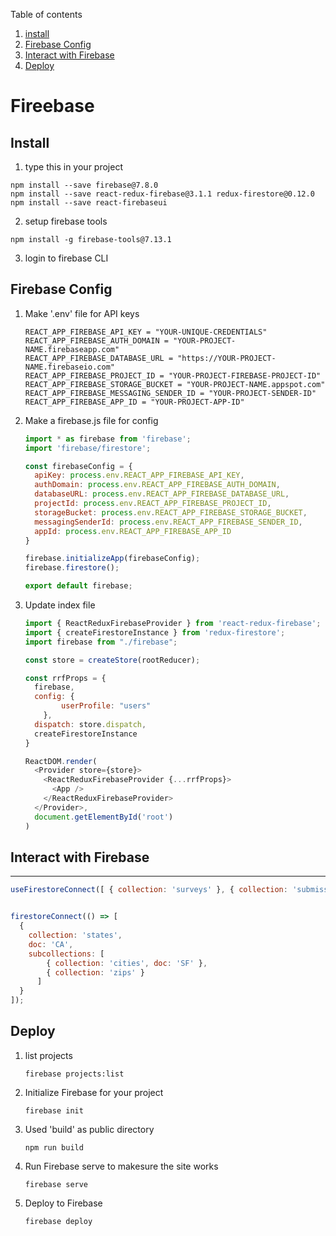 Table of contents

1. [install](#Install)
2. [Firebase Config](#Firebase-Config)
3. [Interact with Firebase](#Interact-with-Firebase)
4. [Deploy](#Deploy)

# Fireebase

## Install

1. type this in your project

```shell
npm install --save firebase@7.8.0
npm install --save react-redux-firebase@3.1.1 redux-firestore@0.12.0
npm install --save react-firebaseui
```

2. setup firebase tools

```shell
npm install -g firebase-tools@7.13.1
```

3. login to firebase CLI

## Firebase Config

1. Make '.env' file for API keys

   ```shell
   REACT_APP_FIREBASE_API_KEY = "YOUR-UNIQUE-CREDENTIALS"
   REACT_APP_FIREBASE_AUTH_DOMAIN = "YOUR-PROJECT-NAME.firebaseapp.com"
   REACT_APP_FIREBASE_DATABASE_URL = "https://YOUR-PROJECT-NAME.firebaseio.com"
   REACT_APP_FIREBASE_PROJECT_ID = "YOUR-PROJECT-FIREBASE-PROJECT-ID"
   REACT_APP_FIREBASE_STORAGE_BUCKET = "YOUR-PROJECT-NAME.appspot.com"
   REACT_APP_FIREBASE_MESSAGING_SENDER_ID = "YOUR-PROJECT-SENDER-ID"
   REACT_APP_FIREBASE_APP_ID = "YOUR-PROJECT-APP-ID"
   ```

2. Make a firebase.js file for config 

   ```javascript
   import * as firebase from 'firebase';
   import 'firebase/firestore';
   
   const firebaseConfig = {
     apiKey: process.env.REACT_APP_FIREBASE_API_KEY,
     authDomain: process.env.REACT_APP_FIREBASE_AUTH_DOMAIN,
     databaseURL: process.env.REACT_APP_FIREBASE_DATABASE_URL,
     projectId: process.env.REACT_APP_FIREBASE_PROJECT_ID,
     storageBucket: process.env.REACT_APP_FIREBASE_STORAGE_BUCKET,
     messagingSenderId: process.env.REACT_APP_FIREBASE_SENDER_ID,
     appId: process.env.REACT_APP_FIREBASE_APP_ID 
   }
   
   firebase.initializeApp(firebaseConfig);
   firebase.firestore();
   
   export default firebase;
   
   ```

3. Update index file

   ```javascript
   import { ReactReduxFirebaseProvider } from 'react-redux-firebase';
   import { createFirestoreInstance } from 'redux-firestore';
   import firebase from "./firebase";
   
   const store = createStore(rootReducer);
   
   const rrfProps = {
     firebase,
     config: {
           userProfile: "users"
       },
     dispatch: store.dispatch,
     createFirestoreInstance
   }
   
   ReactDOM.render(
     <Provider store={store}>
       <ReactReduxFirebaseProvider {...rrfProps}>
         <App />
       </ReactReduxFirebaseProvider>
     </Provider>,
     document.getElementById('root')
   )
   
   ```

## Interact with Firebase

---

```javascript
useFirestoreConnect([ { collection: 'surveys' }, { collection: 'submissions' } ]);


firestoreConnect(() => [
  {
    collection: 'states',
    doc: 'CA',
    subcollections: [
        { collection: 'cities', doc: 'SF' },
        { collection: 'zips' }
      ]
  }
]);
```



## Deploy

1. list projects

   ```shell
   firebase projects:list
   ```

2. Initialize Firebase for your project

   ```shell
   firebase init
   ```

3. Used 'build' as public directory

   ```shell
   npm run build
   ```

4. Run Firebase serve to makesure the site works

   ```shell
   firebase serve
   ```

5. Deploy to Firebase

   ```shell
   firebase deploy
   ```